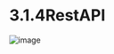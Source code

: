 # 3.1.4RestAPI
![image](https://github.com/ivan866666/3.1.4RestAPI/assets/134066841/41f6b571-5da9-48db-ae75-183f1aae4a6e)
